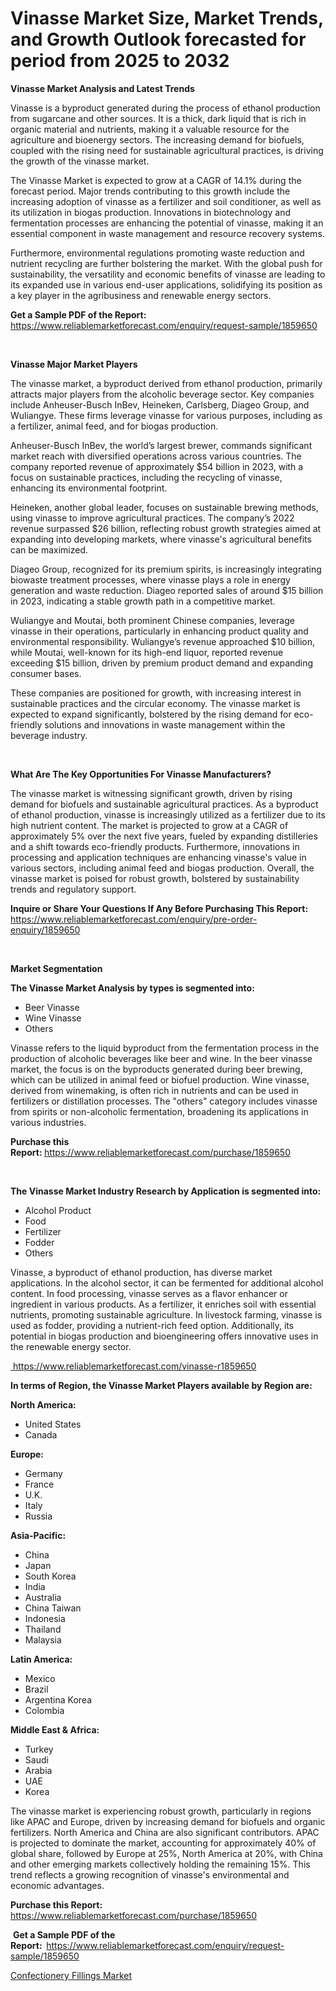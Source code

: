 <p><h1>Vinasse Market Size, Market Trends, and Growth Outlook forecasted for period from 2025 to 2032</h1></p><p><strong>Vinasse Market Analysis and Latest Trends</strong></p>
<p><p>Vinasse is a byproduct generated during the process of ethanol production from sugarcane and other sources. It is a thick, dark liquid that is rich in organic material and nutrients, making it a valuable resource for the agriculture and bioenergy sectors. The increasing demand for biofuels, coupled with the rising need for sustainable agricultural practices, is driving the growth of the vinasse market.</p><p>The Vinasse Market is expected to grow at a CAGR of 14.1% during the forecast period. Major trends contributing to this growth include the increasing adoption of vinasse as a fertilizer and soil conditioner, as well as its utilization in biogas production. Innovations in biotechnology and fermentation processes are enhancing the potential of vinasse, making it an essential component in waste management and resource recovery systems. </p><p>Furthermore, environmental regulations promoting waste reduction and nutrient recycling are further bolstering the market. With the global push for sustainability, the versatility and economic benefits of vinasse are leading to its expanded use in various end-user applications, solidifying its position as a key player in the agribusiness and renewable energy sectors.</p></p>
<p><strong>Get a Sample PDF of the Report:&nbsp;</strong> <a href="https://www.reliablemarketforecast.com/enquiry/request-sample/1859650?utm_campaign=3521&utm_medium=2&utm_source=Github&utm_content=ia&utm_term=07042025&utm_id=vinasse">https://www.reliablemarketforecast.com/enquiry/request-sample/1859650</a></p>
<p>&nbsp;</p>
<p><strong>Vinasse Major Market Players</strong></p>
<p><p>The vinasse market, a byproduct derived from ethanol production, primarily attracts major players from the alcoholic beverage sector. Key companies include Anheuser-Busch InBev, Heineken, Carlsberg, Diageo Group, and Wuliangye. These firms leverage vinasse for various purposes, including as a fertilizer, animal feed, and for biogas production.</p><p>Anheuser-Busch InBev, the world’s largest brewer, commands significant market reach with diversified operations across various countries. The company reported revenue of approximately $54 billion in 2023, with a focus on sustainable practices, including the recycling of vinasse, enhancing its environmental footprint.</p><p>Heineken, another global leader, focuses on sustainable brewing methods, using vinasse to improve agricultural practices. The company’s 2022 revenue surpassed $26 billion, reflecting robust growth strategies aimed at expanding into developing markets, where vinasse's agricultural benefits can be maximized.</p><p>Diageo Group, recognized for its premium spirits, is increasingly integrating biowaste treatment processes, where vinasse plays a role in energy generation and waste reduction. Diageo reported sales of around $15 billion in 2023, indicating a stable growth path in a competitive market.</p><p>Wuliangye and Moutai, both prominent Chinese companies, leverage vinasse in their operations, particularly in enhancing product quality and environmental responsibility. Wuliangye’s revenue approached $10 billion, while Moutai, well-known for its high-end liquor, reported revenue exceeding $15 billion, driven by premium product demand and expanding consumer bases.</p><p>These companies are positioned for growth, with increasing interest in sustainable practices and the circular economy. The vinasse market is expected to expand significantly, bolstered by the rising demand for eco-friendly solutions and innovations in waste management within the beverage industry.</p></p>
<p>&nbsp;</p>
<p><strong>What Are The Key Opportunities For Vinasse Manufacturers?</strong></p>
<p><p>The vinasse market is witnessing significant growth, driven by rising demand for biofuels and sustainable agricultural practices. As a byproduct of ethanol production, vinasse is increasingly utilized as a fertilizer due to its high nutrient content. The market is projected to grow at a CAGR of approximately 5% over the next five years, fueled by expanding distilleries and a shift towards eco-friendly products. Furthermore, innovations in processing and application techniques are enhancing vinasse's value in various sectors, including animal feed and biogas production. Overall, the vinasse market is poised for robust growth, bolstered by sustainability trends and regulatory support.</p></p>
<p><strong>Inquire or Share Your Questions If Any Before Purchasing This Report:</strong> <a href="https://www.reliablemarketforecast.com/enquiry/pre-order-enquiry/1859650?utm_campaign=3521&utm_medium=2&utm_source=Github&utm_content=ia&utm_term=07042025&utm_id=vinasse">https://www.reliablemarketforecast.com/enquiry/pre-order-enquiry/1859650</a></p>
<p>&nbsp;</p>
<p><strong>Market Segmentation</strong></p>
<p><strong>The Vinasse Market Analysis by types is segmented into:</strong></p>
<p><ul><li>Beer Vinasse</li><li>Wine Vinasse</li><li>Others</li></ul></p>
<p><p>Vinasse refers to the liquid byproduct from the fermentation process in the production of alcoholic beverages like beer and wine. In the beer vinasse market, the focus is on the byproducts generated during beer brewing, which can be utilized in animal feed or biofuel production. Wine vinasse, derived from winemaking, is often rich in nutrients and can be used in fertilizers or distillation processes. The "others" category includes vinasse from spirits or non-alcoholic fermentation, broadening its applications in various industries.</p></p>
<p><strong>Purchase this Report:&nbsp;</strong><a href="https://www.reliablemarketforecast.com/purchase/1859650?utm_campaign=3521&utm_medium=2&utm_source=Github&utm_content=ia&utm_term=07042025&utm_id=vinasse">https://www.reliablemarketforecast.com/purchase/1859650</a></p>
<p>&nbsp;</p>
<p><strong>The Vinasse Market Industry Research by Application is segmented into:</strong></p>
<p><ul><li>Alcohol Product</li><li>Food</li><li>Fertilizer</li><li>Fodder</li><li>Others</li></ul></p>
<p><p>Vinasse, a byproduct of ethanol production, has diverse market applications. In the alcohol sector, it can be fermented for additional alcohol content. In food processing, vinasse serves as a flavor enhancer or ingredient in various products. As a fertilizer, it enriches soil with essential nutrients, promoting sustainable agriculture. In livestock farming, vinasse is used as fodder, providing a nutrient-rich feed option. Additionally, its potential in biogas production and bioengineering offers innovative uses in the renewable energy sector.</p></p>
<p><a href="https://www.reliablemarketforecast.com/vinasse-r1859650?utm_campaign=3521&utm_medium=2&utm_source=Github&utm_content=ia&utm_term=07042025&utm_id=vinasse">&nbsp;https://www.reliablemarketforecast.com/vinasse-r1859650</a></p>
<p><strong>In terms of Region, the Vinasse Market Players available by Region are:</strong></p>
<p>
    <p> <strong> North America: </strong>
        <ul>
            <li>United States</li>
            <li>Canada</li>
        </ul>
        </p> 
    <p> <strong> Europe: </strong>
        <ul>
            <li>Germany</li>
            <li>France</li>
            <li>U.K.</li>
            <li>Italy</li>
            <li>Russia</li>
        </ul>
        </p> 
    <p> <strong> Asia-Pacific: </strong>
        <ul>
            <li>China</li>
            <li>Japan</li>
            <li>South Korea</li>
            <li>India</li>
            <li>Australia</li>
            <li>China Taiwan</li>
            <li>Indonesia</li>
            <li>Thailand</li>
            <li>Malaysia</li>
        </ul>
        </p> 
    <p> <strong> Latin America: </strong>
        <ul>
            <li>Mexico</li>
            <li>Brazil</li>
            <li>Argentina Korea</li>
            <li>Colombia</li>
        </ul>
        </p> 
    <p> <strong> Middle East & Africa: </strong>
        <ul>
            <li>Turkey</li>
            <li>Saudi</li>
            <li>Arabia</li>
            <li>UAE</li>
            <li>Korea</li>
        </ul>
    </p>
    </p>
<p><p>The vinasse market is experiencing robust growth, particularly in regions like APAC and Europe, driven by increasing demand for biofuels and organic fertilizers. North America and China are also significant contributors. APAC is projected to dominate the market, accounting for approximately 40% of global share, followed by Europe at 25%, North America at 20%, with China and other emerging markets collectively holding the remaining 15%. This trend reflects a growing recognition of vinasse's environmental and economic advantages.</p></p>
<p><strong>Purchase this Report: </strong><a href="https://www.reliablemarketforecast.com/purchase/1859650?utm_campaign=3521&utm_medium=2&utm_source=Github&utm_content=ia&utm_term=07042025&utm_id=vinasse">https://www.reliablemarketforecast.com/purchase/1859650</a></p>
<p>&nbsp;<strong>Get a Sample PDF of the Report:&nbsp;&nbsp;</strong><a href="https://www.reliablemarketforecast.com/enquiry/request-sample/1859650?utm_campaign=3521&utm_medium=2&utm_source=Github&utm_content=ia&utm_term=07042025&utm_id=vinasse">https://www.reliablemarketforecast.com/enquiry/request-sample/1859650</a></p>
<p><strong></strong></p>
<p><p><a href="https://github.com/sanokdagada01/Market-Research-Report-List-1/blob/main/confectionery-fillings-market.md?utm_campaign=3521&utm_medium=2&utm_source=Github&utm_content=ia&utm_term=07042025&utm_id=vinasse">Confectionery Fillings Market</a></p></p>